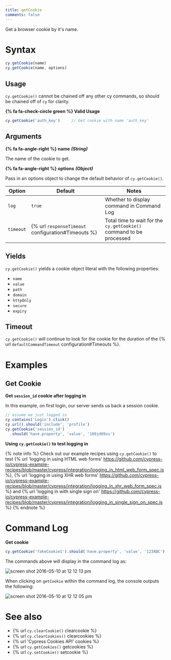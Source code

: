```yaml
---
title: getCookie
comments: false
---
```


Get a browser cookie by it's name.

# Syntax

```javascript
cy.getCookie(name)
cy.getCookie(name, options)
```

## Usage

`cy.getCookie()` cannot be chained off any other cy commands, so should be chained off of `cy` for clarity.

**{% fa fa-check-circle green %} Valid Usage**

```javascript
cy.getCookie('auth_key')     // Get cookie with name 'auth_key'
```

## Arguments

**{% fa fa-angle-right %} name** ***(String)***

The name of the cookie to get.

**{% fa fa-angle-right %} options** ***(Object)***

Pass in an options object to change the default behavior of `cy.getCookie()`.

Option | Default | Notes
--- | --- | ---
`log` | `true` | Whether to display command in Command Log
`timeout` | {% url `responseTimeout` configuration#Timeouts %} | Total time to wait for the `cy.getCookie()` command to be processed

## Yields

`cy.getCookie()` yields a cookie object literal with the following properties:

- `name`
- `value`
- `path`
- `domain`
- `httpOnly`
- `secure`
- `expiry`

## Timeout

`cy.getCookie()` will continue to look for the cookie for the duration of the {% url `defaultCommandTimeout` configuration#Timeouts %}.

# Examples

## Get Cookie

**Get `session_id` cookie after logging in**

In this example, on first login, our server sends us back a session cookie.

```javascript
// assume we just logged in
cy.contains('Login').click()
cy.url().should('include', 'profile')
cy.getCookie('session_id')
  .should('have.property', 'value', '189jd09su')
```

**Using `cy.getCookie()` to test logging in**

{% note info %}
Check out our example recipes using `cy.getCookie()` to test {% url 'logging in using HTML web forms' https://github.com/cypress-io/cypress-example-recipes/blob/master/cypress/integration/logging_in_html_web_form_spec.js %}, {% url 'logging in using XHR web forms' https://github.com/cypress-io/cypress-example-recipes/blob/master/cypress/integration/logging_in_xhr_web_form_spec.js %} and {% url 'logging in with single sign on' https://github.com/cypress-io/cypress-example-recipes/blob/master/cypress/integration/logging_in_single_sign_on_spec.js %}
{% endnote %}

# Command Log

**Get cookie**

```javascript
cy.getCookie('fakeCookie1').should('have.property', 'value', '123ABC')
```

The commands above will display in the command log as:

![screen shot 2016-05-10 at 12 12 13 pm](https://cloud.githubusercontent.com/assets/1271364/15153750/7a1caa40-16a8-11e6-9f70-3858dacb6792.png)

When clicking on `getCookie` within the command log, the console outputs the following:

![screen shot 2016-05-10 at 12 12 05 pm](https://cloud.githubusercontent.com/assets/1271364/15153749/7a18b00c-16a8-11e6-86ad-ea969f46bb6c.png)

# See also

- {% url `cy.clearCookie()` clearcookie %}
- {% url `cy.clearCookies()` clearcookies %}
- {% url 'Cypress Cookies API' cookies %}
- {% url `cy.getCookies()` getcookies %}
- {% url `cy.setCookie()` setcookie %}
